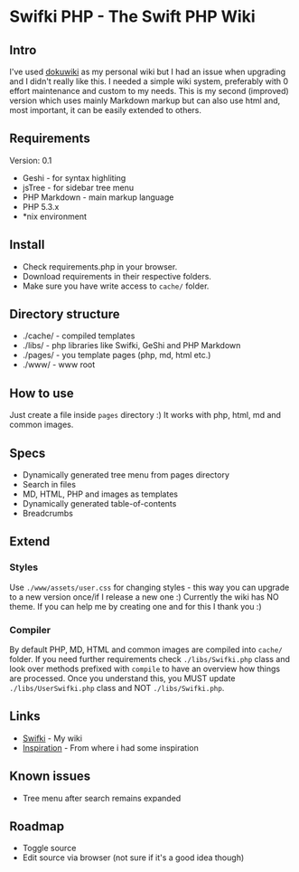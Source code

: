 # Swifki PHP - The Swift PHP Wiki



## Intro

I've used [dokuwiki](https://www.dokuwiki.org/dokuwiki) as my personal wiki but I had an issue when upgrading and I didn't really like this.
I needed a simple wiki system, preferably with 0 effort maintenance and custom to my needs.
This is my second (improved) version which uses mainly Markdown markup but can also use html and, most important, it can be easily extended to others.


## Requirements

Version: 0.1

* Geshi - for syntax highliting
* jsTree - for sidebar tree menu
* PHP Markdown - main markup language
* PHP 5.3.x
* *nix environment


## Install

* Check requirements.php in your browser.
* Download requirements in their respective folders.
* Make sure you have write access to `cache/` folder.


## Directory structure

* ./cache/ - compiled templates
* ./libs/  - php libraries like Swifki, GeShi and PHP Markdown
* ./pages/ - you template pages (php, md, html etc.)
* ./www/   - www root

## How to use

Just create a file inside `pages` directory :)
It works with php, html, md and common images.


## Specs

* Dynamically generated tree menu from pages directory
* Search in files
* MD, HTML, PHP and images as templates
* Dynamically generated table-of-contents
* Breadcrumbs


## Extend

### Styles

Use `./www/assets/user.css` for changing styles - this way you can upgrade to a new version once/if I release a new one :)
Currently the wiki has NO theme. If you can help me by creating one and for this I thank you :)

### Compiler

By default PHP, MD, HTML and common images are compiled into `cache/` folder.
If you need further requirements check `./libs/Swifki.php` class and look over
methods prefixed with `compile` to have an overview how things are processed.
Once you understand this, you MUST update `./libs/UserSwifki.php` class and NOT `./libs/Swifki.php`.


## Links

* [Swifki](http://wiki.iuliann.ro/) - My wiki
* [Inspiration](http://wikitten.vizuina.com/) - From where i had some inspiration


## Known issues

* Tree menu after search remains expanded


## Roadmap

* Toggle source
* Edit source via browser (not sure if it's a good idea though)